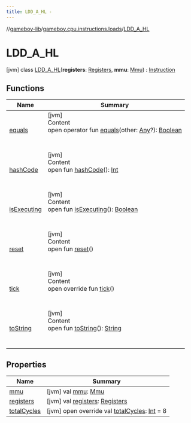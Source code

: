 ```yaml
---
title: LDD_A_HL -
---
```

//[gameboy-lib](../../index.md)/[gameboy.cpu.instructions.loads](../index.md)/[LDD_A_HL](index.md)



# LDD_A_HL  
 [jvm] class [LDD_A_HL](index.md)(**registers**: [Registers](../../gameboy.cpu/-registers/index.md), **mmu**: [Mmu](../../gameboy.memory/-mmu/index.md)) : [Instruction](../../gameboy.cpu.instructions/-instruction/index.md)   


## Functions  
  
|  Name|  Summary| 
|---|---|
| <a name="kotlin/Any/equals/#kotlin.Any?/PointingToDeclaration/"></a>[equals](../../gameboy.utils/-log/index.md#%5Bkotlin%2FAny%2Fequals%2F%23kotlin.Any%3F%2FPointingToDeclaration%2F%5D%2FFunctions%2F456262920)| <a name="kotlin/Any/equals/#kotlin.Any?/PointingToDeclaration/"></a>[jvm]  <br>Content  <br>open operator fun [equals](../../gameboy.utils/-log/index.md#%5Bkotlin%2FAny%2Fequals%2F%23kotlin.Any%3F%2FPointingToDeclaration%2F%5D%2FFunctions%2F456262920)(other: [Any](https://kotlinlang.org/api/latest/jvm/stdlib/kotlin/-any/index.html)?): [Boolean](https://kotlinlang.org/api/latest/jvm/stdlib/kotlin/-boolean/index.html)  <br><br><br>
| <a name="kotlin/Any/hashCode/#/PointingToDeclaration/"></a>[hashCode](../../gameboy.utils/-log/index.md#%5Bkotlin%2FAny%2FhashCode%2F%23%2FPointingToDeclaration%2F%5D%2FFunctions%2F456262920)| <a name="kotlin/Any/hashCode/#/PointingToDeclaration/"></a>[jvm]  <br>Content  <br>open fun [hashCode](../../gameboy.utils/-log/index.md#%5Bkotlin%2FAny%2FhashCode%2F%23%2FPointingToDeclaration%2F%5D%2FFunctions%2F456262920)(): [Int](https://kotlinlang.org/api/latest/jvm/stdlib/kotlin/-int/index.html)  <br><br><br>
| <a name="gameboy.cpu.instructions/Instruction/isExecuting/#/PointingToDeclaration/"></a>[isExecuting](../../gameboy.cpu.instructions/-instruction/is-executing.md)| <a name="gameboy.cpu.instructions/Instruction/isExecuting/#/PointingToDeclaration/"></a>[jvm]  <br>Content  <br>open fun [isExecuting](../../gameboy.cpu.instructions/-instruction/is-executing.md)(): [Boolean](https://kotlinlang.org/api/latest/jvm/stdlib/kotlin/-boolean/index.html)  <br><br><br>
| <a name="gameboy.cpu.instructions/Instruction/reset/#/PointingToDeclaration/"></a>[reset](../../gameboy.cpu.instructions/-instruction/reset.md)| <a name="gameboy.cpu.instructions/Instruction/reset/#/PointingToDeclaration/"></a>[jvm]  <br>Content  <br>open fun [reset](../../gameboy.cpu.instructions/-instruction/reset.md)()  <br><br><br>
| <a name="gameboy.cpu.instructions.loads/LDD_A_HL/tick/#/PointingToDeclaration/"></a>[tick](tick.md)| <a name="gameboy.cpu.instructions.loads/LDD_A_HL/tick/#/PointingToDeclaration/"></a>[jvm]  <br>Content  <br>open override fun [tick](tick.md)()  <br><br><br>
| <a name="kotlin/Any/toString/#/PointingToDeclaration/"></a>[toString](../../gameboy.utils/-log/index.md#%5Bkotlin%2FAny%2FtoString%2F%23%2FPointingToDeclaration%2F%5D%2FFunctions%2F456262920)| <a name="kotlin/Any/toString/#/PointingToDeclaration/"></a>[jvm]  <br>Content  <br>open fun [toString](../../gameboy.utils/-log/index.md#%5Bkotlin%2FAny%2FtoString%2F%23%2FPointingToDeclaration%2F%5D%2FFunctions%2F456262920)(): [String](https://kotlinlang.org/api/latest/jvm/stdlib/kotlin/-string/index.html)  <br><br><br>


## Properties  
  
|  Name|  Summary| 
|---|---|
| <a name="gameboy.cpu.instructions.loads/LDD_A_HL/mmu/#/PointingToDeclaration/"></a>[mmu](mmu.md)| <a name="gameboy.cpu.instructions.loads/LDD_A_HL/mmu/#/PointingToDeclaration/"></a> [jvm] val [mmu](mmu.md): [Mmu](../../gameboy.memory/-mmu/index.md)   <br>
| <a name="gameboy.cpu.instructions.loads/LDD_A_HL/registers/#/PointingToDeclaration/"></a>[registers](registers.md)| <a name="gameboy.cpu.instructions.loads/LDD_A_HL/registers/#/PointingToDeclaration/"></a> [jvm] val [registers](registers.md): [Registers](../../gameboy.cpu/-registers/index.md)   <br>
| <a name="gameboy.cpu.instructions.loads/LDD_A_HL/totalCycles/#/PointingToDeclaration/"></a>[totalCycles](total-cycles.md)| <a name="gameboy.cpu.instructions.loads/LDD_A_HL/totalCycles/#/PointingToDeclaration/"></a> [jvm] open override val [totalCycles](total-cycles.md): [Int](https://kotlinlang.org/api/latest/jvm/stdlib/kotlin/-int/index.html) = 8   <br>

